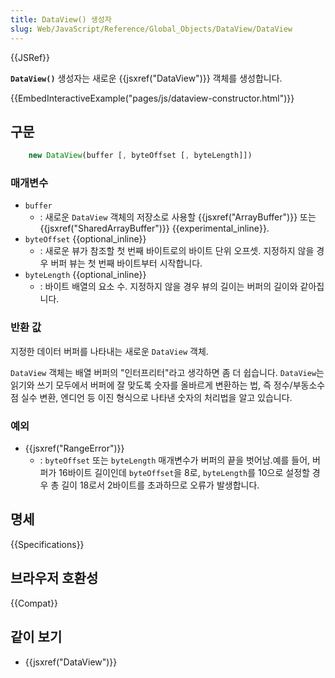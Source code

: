 ```yaml
---
title: DataView() 생성자
slug: Web/JavaScript/Reference/Global_Objects/DataView/DataView
---
```


{{JSRef}}

**`DataView()`** 생성자는 새로운 {{jsxref("DataView")}} 객체를 생성합니다.

{{EmbedInteractiveExample("pages/js/dataview-constructor.html")}}

## 구문

```js
    new DataView(buffer [, byteOffset [, byteLength]])
```

### 매개변수

- `buffer`
  - : 새로운 `DataView` 객체의 저장소로 사용할 {{jsxref("ArrayBuffer")}} 또는 {{jsxref("SharedArrayBuffer")}} {{experimental_inline}}.
- `byteOffset` {{optional_inline}}
  - : 새로운 뷰가 참조할 첫 번째 바이트로의 바이트 단위 오프셋. 지정하지 않을 경우 버퍼 뷰는 첫 번째 바이트부터 시작합니다.
- `byteLength` {{optional_inline}}
  - : 바이트 배열의 요소 수. 지정하지 않을 경우 뷰의 길이는 버퍼의 길이와 같아집니다.

### 반환 값

지정한 데이터 버퍼를 나타내는 새로운 `DataView` 객체.

`DataView` 객체는 배열 버퍼의 "인터프리터"라고 생각하면 좀 더 쉽습니다. `DataView`는 읽기와 쓰기 모두에서 버퍼에 잘 맞도록 숫자를 올바르게 변환하는 법, 즉 정수/부동소수점 실수 변환, 엔디언 등 이진 형식으로 나타낸 숫자의 처리법을 알고 있습니다.

### 예외

- {{jsxref("RangeError")}}
  - : `byteOffset` 또는 `byteLength` 매개변수가 버퍼의 끝을 벗어남.예를 들어, 버퍼가 16바이트 길이인데 `byteOffset`을 8로, `byteLength`를 10으로 설정할 경우 총 길이 18로서 2바이트를 초과하므로 오류가 발생합니다.

## 명세

{{Specifications}}

## 브라우저 호환성

{{Compat}}

## 같이 보기

- {{jsxref("DataView")}}
